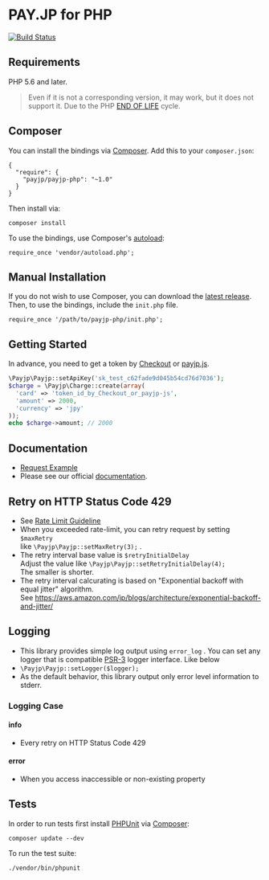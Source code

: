 # PAY.JP for PHP

[![Build Status](https://travis-ci.org/payjp/payjp-php.svg?branch=master)](https://travis-ci.org/payjp/payjp-php)

## Requirements

PHP 5.6 and later.

> Even if it is not a corresponding version, it may work, but it does not support it.
  Due to the PHP [END OF LIFE](http://php.net/supported-versions.php) cycle. 

## Composer

You can install the bindings via [Composer](http://getcomposer.org/). Add this to your `composer.json`:

    {
      "require": {
        "payjp/payjp-php": "~1.0"
      }
    }

Then install via:

    composer install

To use the bindings, use Composer's [autoload](https://getcomposer.org/doc/00-intro.md#autoloading):

    require_once 'vendor/autoload.php';

## Manual Installation

If you do not wish to use Composer, you can download the [latest release](https://github.com/payjp/payjp-php/releases). Then, to use the bindings, include the `init.php` file.

    require_once '/path/to/payjp-php/init.php';

## Getting Started

In advance, you need to get a token by [Checkout](https://pay.jp/docs/checkout) or [payjp.js](https://pay.jp/docs/payjs).

```php
\Payjp\Payjp::setApiKey('sk_test_c62fade9d045b54cd76d7036');
$charge = \Payjp\Charge::create(array(
  'card' => 'token_id_by_Checkout_or_payjp-js',
  'amount' => 2000,
  'currency' => 'jpy'
));
echo $charge->amount; // 2000
```

## Documentation

- [Request Example](https://github.com/payjp/payjp-php/blob/master/RequestExample.md)
- Please see our official [documentation](https://pay.jp/docs/started).

## Retry on HTTP Status Code 429

- See [Rate Limit Guideline](https://pay.jp/docs/guideline-rate-limit#2-%E3%83%AA%E3%83%88%E3%83%A9%E3%82%A4)
- When you exceeded rate-limit, you can retry request by setting `$maxRetry`  
  like `\Payjp\Payjp::setMaxRetry(3);` .
- The retry interval base value is `$retryInitialDelay`  
  Adjust the value like `\Payjp\Payjp::setRetryInitialDelay(4);`  
  The smaller is shorter.
- The retry interval calcurating is based on "Exponential backoff with equal jitter" algorithm.  
  See https://aws.amazon.com/jp/blogs/architecture/exponential-backoff-and-jitter/

## Logging

- This library provides simple log output using `error_log` . You can set any logger that is compatible [PSR-3](https://www.php-fig.org/psr/psr-3/) logger interface. Like below
- `\Payjp\Payjp::setLogger($logger);`
- As the default behavior, this library output only error level information to stderr.

### Logging Case
#### info

- Every retry on HTTP Status Code 429

#### error

- When you access inaccessible or non-existing property

## Tests

In order to run tests first install [PHPUnit](http://packagist.org/packages/phpunit/phpunit) via [Composer](http://getcomposer.org/):

    composer update --dev

To run the test suite:

    ./vendor/bin/phpunit
